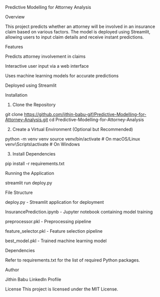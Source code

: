 Predictive Modelling for Attorney Analysis

Overview

This project predicts whether an attorney will be involved in an insurance claim based on various factors. The model is deployed using Streamlit, allowing users to input claim details and receive instant predictions.

Features

Predicts attorney involvement in claims

Interactive user input via a web interface

Uses machine learning models for accurate predictions

Deployed using Streamlit

Installation

1. Clone the Repository

git clone https://github.com/jithin-babu-gif/Predictive-Modelling-for-Attorney-Analysis.git
cd Predictive-Modelling-for-Attorney-Analysis

2. Create a Virtual Environment (Optional but Recommended)

python -m venv venv
source venv/bin/activate  # On macOS/Linux
venv\Scripts\activate  # On Windows

3. Install Dependencies

pip install -r requirements.txt

Running the Application

streamlit run deploy.py

File Structure

deploy.py - Streamlit application for deployment

InsurancePrediction.ipynb - Jupyter notebook containing model training

preprocessor.pkl - Preprocessing pipeline

feature_selector.pkl - Feature selection pipeline

best_model.pkl - Trained machine learning model

Dependencies

Refer to requirements.txt for the list of required Python packages.

Author

Jithin Babu
LinkedIn Profile

License
This project is licensed under the MIT License.

